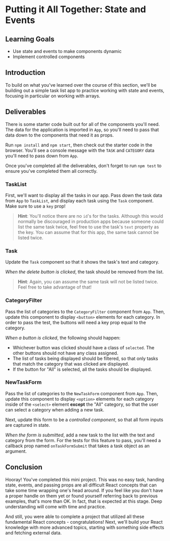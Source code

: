 # Putting it All Together: State and Events

## Learning Goals

- Use state and events to make components dynamic
- Implement controlled components

## Introduction

To build on what you've learned over the course of this section, we'll be
building out a simple task list app to practice working with state and events,
focusing in particular on working with arrays.

## Deliverables

There is some starter code built out for all of the components you'll need. The
data for the application is imported in `App`, so you'll need to pass that data
down to the components that need it as props.

Run `npm install` and `npm start`, then check out the starter code in the
browser. You'll see a console message with the `TASK` and `CATEGORY` data you'll
need to pass down from `App`.

Once you've completed all the deliverables, don't forget to run `npm test` to
ensure you've completed them all correctly.

### TaskList

First, we'll want to display all the tasks in our app. Pass down the task data
from `App` to `TaskList`, and display each task using the `Task` component. Make
sure to use a `key` prop!

> **Hint**: You'll notice there are no `id`'s for the tasks. Although this would
> normally be discouraged in production apps because someone could list the same
> task twice, feel free to use the task's `text` property as the key. You can
> assume that for this app, the same task cannot be listed twice.

### Task

Update the `Task` component so that it shows the task's text and category.

_When the delete button is clicked_, the task should be removed from the list.

> **Hint**: Again, you can assume the same task will not be listed twice. Feel
> free to take advantage of that!

### CategoryFilter

Pass the list of categories to the `CategoryFilter` component from `App`. Then,
update this component to display `<button>` elements for each category. In order
to pass the test, the buttons will need a key prop equal to the category.

_When a button is clicked_, the following should happen:

- Whichever button was clicked should have a class of `selected`. The other
  buttons should not have any class assigned.
- The list of tasks being displayed should be filtered, so that only tasks that
  match the category that was clicked are displayed.
- If the button for "All" is selected, all the tasks should be displayed.

### NewTaskForm

Pass the list of categories to the `NewTaskForm` component from `App`. Then,
update this component to display `<option>` elements for each category inside of
the `<select>` element **except** the "All" category, so that the user can
select a category when adding a new task.

Next, update this form to be a _controlled component_, so that all form inputs
are captured in state.

_When the form is submitted_, add a new task to the list with the text and
category from the form. For the tests for this feature to pass, you'll need a
callback prop named `onTaskFormSubmit` that takes a task object as an argument.

## Conclusion

Hooray! You've completed this mini project. This was no easy task, handing
state, events, and passing props are all difficult React concepts that can take
some time wrapping one's head around. If you feel like you don't have a proper
handle on them yet or found yourself referring back to previous examples, that's
more than OK. In fact, that is expected at this stage. Deep understanding will
come with time and practice.

And still, you were able to complete a project that utilized all these
fundamental React concepts - congratulations! Next, we'll build your React
knowledge with more advanced topics, starting with something side effects and
fetching external data.
